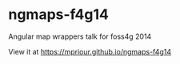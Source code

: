 ngmaps-f4g14
============

Angular map wrappers talk for foss4g 2014

View it at
https://mpriour.github.io/ngmaps-f4g14

